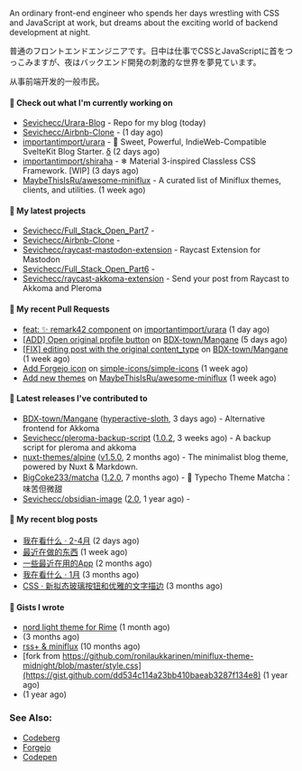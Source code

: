 
An ordinary front-end engineer who spends her days wrestling with CSS and JavaScript at work, but dreams about the exciting world of backend development at night. 

普通のフロントエンドエンジニアです。日中は仕事でCSSとJavaScriptに首をつっこみますが、夜はバックエンド開発の刺激的な世界を夢見ています。

从事前端开发的一般市民。

#### 👷 Check out what I'm currently working on

- [Sevichecc/Urara-Blog](https://github.com/Sevichecc/Urara-Blog) - Repo for my blog (today)
- [Sevichecc/Airbnb-Clone](https://github.com/Sevichecc/Airbnb-Clone) -  (1 day ago)
- [importantimport/urara](https://github.com/importantimport/urara) - 🌸 Sweet, Powerful, IndieWeb-Compatible SvelteKit Blog Starter. [δ](Delta) (2 days ago)
- [importantimport/shiraha](https://github.com/importantimport/shiraha) - ❄ Material 3-inspired Classless CSS Framework. [WIP] (3 days ago)
- [MaybeThisIsRu/awesome-miniflux](https://github.com/MaybeThisIsRu/awesome-miniflux) - A curated list of Miniflux themes, clients, and utilities. (1 week ago)

#### 🌱 My latest projects

- [Sevichecc/Full_Stack_Open_Part7](https://github.com/Sevichecc/Full_Stack_Open_Part7) - 
- [Sevichecc/Airbnb-Clone](https://github.com/Sevichecc/Airbnb-Clone) - 
- [Sevichecc/raycast-mastodon-extension](https://github.com/Sevichecc/raycast-mastodon-extension) - Raycast Extension for Mastodon
- [Sevichecc/Full_Stack_Open_Part6](https://github.com/Sevichecc/Full_Stack_Open_Part6) - 
- [Sevichecc/raycast-akkoma-extension](https://github.com/Sevichecc/raycast-akkoma-extension) - Send your post from Raycast to Akkoma and Pleroma

#### 🔨 My recent Pull Requests

- [feat: ✨ remark42 component](https://github.com/importantimport/urara/pull/63) on [importantimport/urara](https://github.com/importantimport/urara) (1 day ago)
- [[ADD] Open original profile button](https://github.com/BDX-town/Mangane/pull/207) on [BDX-town/Mangane](https://github.com/BDX-town/Mangane) (5 days ago)
- [[FIX] editing post with the original content_type](https://github.com/BDX-town/Mangane/pull/205) on [BDX-town/Mangane](https://github.com/BDX-town/Mangane) (1 week ago)
- [Add Forgejo icon](https://github.com/simple-icons/simple-icons/pull/8602) on [simple-icons/simple-icons](https://github.com/simple-icons/simple-icons) (1 week ago)
- [Add new themes](https://github.com/MaybeThisIsRu/awesome-miniflux/pull/3) on [MaybeThisIsRu/awesome-miniflux](https://github.com/MaybeThisIsRu/awesome-miniflux) (1 week ago)

#### 🔭 Latest releases I've contributed to

- [BDX-town/Mangane](https://github.com/BDX-town/Mangane) ([hyperactive-sloth](https://github.com/BDX-town/Mangane/releases/tag/hyperactive-sloth), 3 days ago) - Alternative frontend for Akkoma
- [Sevichecc/pleroma-backup-script](https://github.com/Sevichecc/pleroma-backup-script) ([1.0.2](https://github.com/Sevichecc/pleroma-backup-script/releases/tag/1.0.2), 3 weeks ago) - A backup script for pleroma and akkoma
- [nuxt-themes/alpine](https://github.com/nuxt-themes/alpine) ([v1.5.0](https://github.com/nuxt-themes/alpine/releases/tag/v1.5.0), 2 months ago) - The minimalist blog theme, powered by Nuxt &amp; Markdown.
- [BigCoke233/matcha](https://github.com/BigCoke233/matcha) ([1.2.0](https://github.com/BigCoke233/matcha/releases/tag/1.2.0), 7 months ago) - 🍵 Typecho Theme Matcha：味苦但微甜
- [Sevichecc/obsidian-image](https://github.com/Sevichecc/obsidian-image) ([2.0](https://github.com/Sevichecc/obsidian-image/releases/tag/2.0), 1 year ago) - 

#### 📜 My recent blog posts

- [我在看什么 · 2-4月](https://seviche.cc/2023-04-29-readings) (2 days ago)
- [最近在做的东西](https://seviche.cc/2023-04-29-recent) (1 week ago)
- [一些最近在用的App](https://seviche.cc/2023-02-15-tools) (2 months ago)
- [我在看什么 · 1月](https://seviche.cc/2023-02-03-reading-1) (3 months ago)
- [CSS · 新拟态玻璃按钮和优雅的文字描边](https://seviche.cc/2023-01-29-css-tricks) (3 months ago)

#### 📓 Gists I wrote

- [nord light theme for Rime](https://gist.github.com/ae49279fbc12b633697e05fd832559e9) (1 month ago)
- [](https://gist.github.com/8bb1c560d5ac7bf3d73176a6e059e7fb) (3 months ago)
- [rss&#43; &amp; miniflux](https://gist.github.com/f5608c4ad52e71d98f6fcf74110369df) (10 months ago)
- [fork from https://github.com/ronilaukkarinen/miniflux-theme-midnight/blob/master/style.css](https://gist.github.com/dd534c114a23bb410baeab3287f134e8) (1 year ago)
- [](https://gist.github.com/6fe4eeed295c832111fd7fbedc58cc05) (1 year ago)

### See Also:
- [Codeberg](https://codeberg.org/Sevichecc)
- [Forgejo](https://git.kongwoo.icu/seviche)
- [Codepen](https://codepen.io/sevichee)
